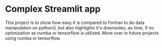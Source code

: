 # Complex Streamlit app
This project is to show how easy it is compared to Fortran to do data manipulation on python3, but also highlights it's downsides,
as time, if no optimization as numba or tensorflow is utilized. More over in future projects using numba or tensorflow.

